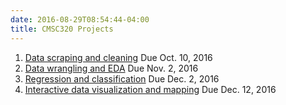 ```yaml
---
date: 2016-08-29T08:54:44-04:00
title: CMSC320 Projects
---
```


1. [Data scraping and cleaning](Project1/) Due Oct. 10, 2016
2. [Data wrangling and EDA](Project2/) Due Nov. 2, 2016
3. [Regression and classification](project3/) Due Dec. 2, 2016  
4. [Interactive data visualization and mapping](Project4/) Due Dec. 12, 2016
